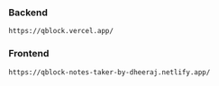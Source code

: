 ### Backend
```
https://qblock.vercel.app/

```


### Frontend

```
https://qblock-notes-taker-by-dheeraj.netlify.app/

```